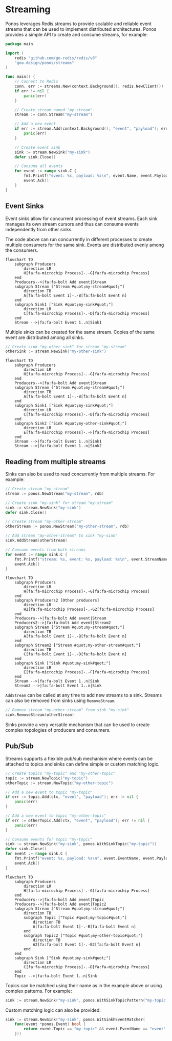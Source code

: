 # Streaming

Ponos leverages Redis streams to provide scalable and reliable event streams
that can be used to implement distributed architectures. Ponos provides a simple
API to create and consume streams, for example:

```go
package main

import (
    redis "github.com/go-redis/redis/v8"
    "goa.design/ponos/streams"
)

func main() {
    // Connect to Redis
    conn, err := streams.New(context.Background(), redis.NewClient())
    if err != nil {
        panic(err)
    }

    // Create stream named "my-stream".
    stream := conn.Stream("my-stream")

    // Add a new event
    if err := stream.Add(context.Background(), "event", "payload"); err != nil {
        panic(err)
    }

    // Create event sink
    sink := stream.NewSink("my-sink")
    defer sink.Close()

    // Consume all events  
    for event := range sink.C {
        fmt.Printf("event: %s, payload: %s\n", event.Name, event.Payload)
        event.Ack()
    }
}
```

## Event Sinks

Event sinks allow for concurrent processing of event streams.  Each sink manages
its own stream cursors and thus can consume events independently from other
sinks.

The code above can run concurrently in different processes to create multiple
consumers for the same sink. Events are distributed evenly among the consumers.

```mermaid
flowchart TD
    subgraph Producers
        direction LR
        H[fa:fa-microchip Process]-.-G[fa:fa-microchip Process]
    end
    Producers-->|fa:fa-bolt Add event|Stream
    subgraph Stream ["Stream #quot;my-stream#quot;"]
        direction TB
        A[fa:fa-bolt Event 1]-.-B[fa:fa-bolt Event n]
    end
    subgraph Sink1 ["Sink #quot;my-sink#quot;"]
        direction LR
        C[fa:fa-microchip Process]-.-D[fa:fa-microchip Process]
    end
    Stream -->|fa:fa-bolt Event 1..n|Sink1
```

Multiple sinks can be created for the same stream. Copies of the same event are
distributed among all sinks.

```go
// Create sink "my-other-sink" for stream "my-stream"
otherSink := stream.NewSink("my-other-sink")
```

```mermaid
flowchart TD
    subgraph Producers
        direction LR
        H[fa:fa-microchip Process]-.-G[fa:fa-microchip Process]
    end
    Producers-->|fa:fa-bolt Add event|Stream
    subgraph Stream ["Stream #quot;my-stream#quot;"]
        direction TB
        A[fa:fa-bolt Event 1]-.-B[fa:fa-bolt Event n]
    end
    subgraph Sink1 ["Sink #quot;my-sink#quot;"]
        direction LR
        C[fa:fa-microchip Process]-.-D[fa:fa-microchip Process]
    end
    subgraph Sink2 ["Sink #quot;my-other-sink#quot;"]
        direction LR
        E[fa:fa-microchip Process]-.-F[fa:fa-microchip Process]
    end
    Stream -->|fa:fa-bolt Event 1..n|Sink1
    Stream -->|fa:fa-bolt Event 1..n|Sink2
```

## Reading from multiple streams

Sinks can also be used to read concurrently from multiple streams. For example:

```go
// Create stream "my-stream"
stream := ponos.NewStream("my-stream", rdb)

// Create sink "my-sink" for stream "my-stream"
sink := stream.NewSink("my-sink")
defer sink.Close()

// Create stream "my-other-stream"
otherStream := ponos.NewStream("my-other-stream", rdb)

// Add stream "my-other-stream" to sink "my-sink"
sink.AddStream(otherStream)

// Consume events from both streams
for event := range sink.C {
    fmt.Printf("stream: %s, event: %s, payload: %s\n", event.StreamName, event.Event, event.Payload)
    event.Ack()
}
```

```mermaid
flowchart TD
    subgraph Producers
        direction LR
        H[fa:fa-microchip Process]-.-G[fa:fa-microchip Process]
    end
    subgraph Producers2 [Other producers]
        direction LR
        H2[fa:fa-microchip Process]-.-G2[fa:fa-microchip Process]
    end
    Producers-->|fa:fa-bolt Add event|Stream
    Producers2-->|fa:fa-bolt Add event|Stream2
    subgraph Stream ["Stream #quot;my-stream#quot;"]
        direction TB
        A[fa:fa-bolt Event 1]-.-B[fa:fa-bolt Event n]
    end
    subgraph Stream2 ["Stream #quot;my-other-stream#quot;"]
        direction TB
        C[fa:fa-bolt Event 1]-.-D[fa:fa-bolt Event n]
    end
    subgraph Sink ["Sink #quot;my-sink#quot;"]
        direction LR
        E[fa:fa-microchip Process]-.-F[fa:fa-microchip Process]
    end
    Stream -->|fa:fa-bolt Event 1..n|Sink
    Stream2 -->|fa:fa-bolt Event 1..n|Sink
```

`AddStream` can be called at any time to add new streams to a sink. Streams can
also be removed from sinks using `RemoveStream`.

```go
// Remove stream "my-other-stream" from sink "my-sink"
sink.RemoveStream(otherStream)
```

Sinks provide a very versatile mechanism that can be used to create complex
topologies of producers and consumers.

## Pub/Sub

Streams supports a flexible pub/sub mechanism where events can be attached to
topics and sinks can define simple or custom matching logic.

```go
// Create topics "my-topic" and "my-other-topic"
topic := stream.NewTopic("my-topic")
otherTopic := stream.NewTopic("my-other-topic")

// Add a new event to topic "my-topic"
if err := topic.Add(ctx, "event", "payload"); err != nil {
    panic(err)
}

// Add a new event to topic "my-other-topic"
if err := otherTopic.Add(ctx, "event", "payload"); err != nil {
    panic(err)
}

// Consume events for topic "my-topic"
sink := stream.NewSink("my-sink", ponos.WithSinkTopic("my-topic"))
defer sink.Close()
for event := range sink.C {
    fmt.Printf("event: %s, payload: %s\n", event.EventName, event.Payload)
    event.Ack()
}
```

```mermaid
flowchart TD
    subgraph Producers
        direction LR
        H[fa:fa-microchip Process]-.-G[fa:fa-microchip Process]
    end
    Producers-->|fa:fa-bolt Add event|Topic
    Producers-->|fa:fa-bolt Add event|Topic2
    subgraph Stream ["Stream #quot;my-stream#quot;"]
        direction TB
        subgraph Topic ["Topic #quot;my-topic#quot;"]
            direction TB
            A[fa:fa-bolt Event 1]-.-B[fa:fa-bolt Event n]
        end
        subgraph Topic2 ["Topic #quot;my-other-topic#quot;"]
            direction TB
            A2[fa:fa-bolt Event 1]-.-B2[fa:fa-bolt Event n]
        end
    end
    subgraph Sink ["Sink #quot;my-sink#quot;"]
        direction LR
        C[fa:fa-microchip Process]-.-D[fa:fa-microchip Process]
    end
    Topic -->|fa:fa-bolt Event 1..n|Sink
```

Topics can be matched using their name as in the example above or using complex
patterns. For example:

```go
sink := stream.NewSink("my-sink", ponos.WithSinkTopicPattern("my-topic.*"))
```

Custom matching logic can also be provided:

```go
sink := stream.NewSink("my-sink", ponos.WitSinkhEventMatcher(
    func(event *ponos.Event) bool {
        return event.Topic == "my-topic" && event.EventName == "event"
    }))
```
